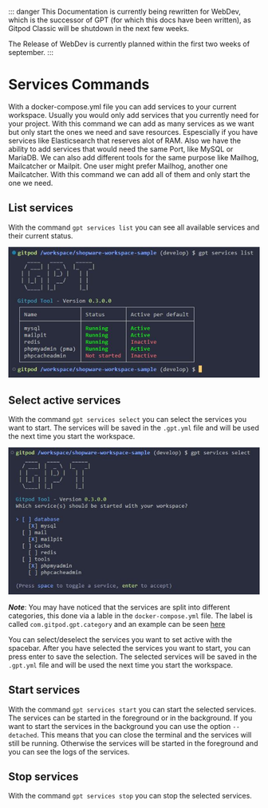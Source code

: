 ::: danger
This Documentation is currently being rewritten for WebDev, which is the successor of GPT (for which this docs have been written), as Gitpod Classic will be shutdown in the next few weeks.

The Release of WebDev is currently planned within the first two weeks of september.
:::

# Services Commands

With a docker-compose.yml file you can add services to your current workspace. Usually you would only add services that you currently need for your project. With this command we can add as many services as we want but only start the ones we need and save resources. Espescially if you have services like Elasticsearch that reserves alot of RAM. Also we have the ability to add services that would need the same Port, like MySQL or MariaDB. We can also add different tools for the same purpose like Mailhog, Mailcatcher or Mailpit. One user might prefer Mailhog, another one Mailcatcher. With this command we can add all of them and only start the one we need.

## List services
With the command `gpt services list` you can see all available services and their current status.

![GPT Services List](./../../../assets/images/gpt_services_list.jpg)

## Select active services
With the command `gpt services select` you can select the services you want to start. The services will be saved in the `.gpt.yml` file and will be used the next time you start the workspace.

![GPT Services Select](./../../../assets/images/gpt_services_select.jpg)

***Note***: You may have noticed that the services are split into different categories, this done via a lable in the `docker-compose.yml` file. The label is called `com.gitpod.gpt.category` and an example can be seen [here](https://github.com/Derroylo/shopware-workspace-sample/blob/main/docker-compose.yml)

You can select/deselect the services you want to set active with the spacebar. After you have selected the services you want to start, you can press enter to save the selection. The selected services will be saved in the `.gpt.yml` file and will be used the next time you start the workspace.

## Start services
With the command `gpt services start` you can start the selected services. The services can be started in the foreground or in the background. If you want to start the services in the background you can use the option `--detached`. This means that you can close the terminal and the services will still be running. Otherwise the services will be started in the foreground and you can see the logs of the services.

## Stop services
With the command `gpt services stop` you can stop the selected services.